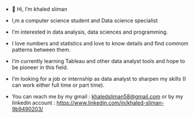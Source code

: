 - 👋 Hi, I’m khaled sliman

- I,m a computer science student and Data science specialist

- I’m interested in data analysis, data sciences and programming.

- I love numbers and statistics and love to know details and find commom patterns between them.

- I’m currently learning Tableau and other data analyst tools and hope to be pioneer in this field.

- I’m looking for a job or internship as data analyst to sharpen my skills (I can work either full time or part time).

- You can reach me by my gmail : khaledsliman58@gmail.com
  or by my linkedin account : https://www.linkedin.com/in/khaled-sliman-9b9490203/

